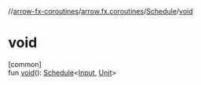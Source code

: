 //[arrow-fx-coroutines](../../../index.md)/[arrow.fx.coroutines](../index.md)/[Schedule](index.md)/[void](void.md)

# void

[common]\
fun [void](void.md)(): [Schedule](index.md)&lt;[Input](index.md), [Unit](https://kotlinlang.org/api/latest/jvm/stdlib/kotlin/-unit/index.html)&gt;
